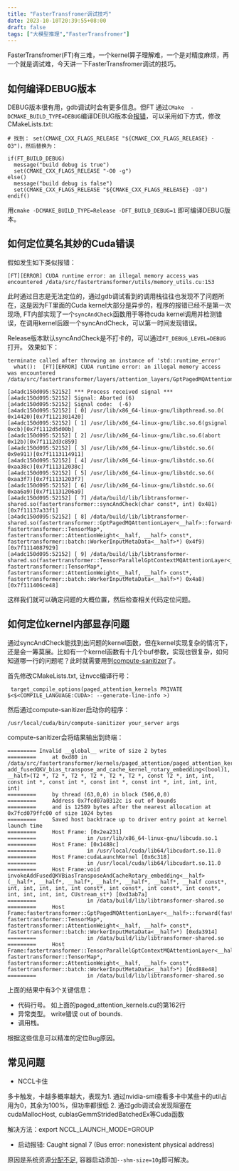 ```yaml
---
title: "FasterTransfromer调试技巧"
date: 2023-10-10T20:39:55+08:00
draft: false
tags: ["大模型推理","FasterTransfromer"]
---
```



FasterTransfromer(FT)有三难，一个kernel算子理解难，一个是对精度麻烦，再一个就是调试难，今天讲一下FasterTransfromer调试的技巧。

## 如何编译DEBUG版本

DEBUG版本很有用，gdb调试时会有更多信息。但FT 通过`CMake  -DCMAKE_BUILD_TYPE=DEBUG`编译DEBUG版本会[报错][1]，可以采用如下方式，修改CMakeLists.txt:

```
# 找到： set(CMAKE_CXX_FLAGS_RELEASE "${CMAKE_CXX_FLAGS_RELEASE} -O3")，然后替换为：

if(FT_BUILD_DEBUG)
  message("build debug is true")
  set(CMAKE_CXX_FLAGS_RELEASE "-O0 -g")
else()
  message("build debug is false")
  set(CMAKE_CXX_FLAGS_RELEASE "${CMAKE_CXX_FLAGS_RELEASE} -O3")
endif()
```

用`cmake -DCMAKE_BUILD_TYPE=Release -DFT_BUILD_DEBUG=1` 即可编译DEBUG版本。

## 如何定位莫名其妙的Cuda错误

假如发生如下类似报错：
```
[FT][ERROR] CUDA runtime error: an illegal memory access was encountered /data/src/fastertransformer/utils/memory_utils.cu:153
```
此时通过日志是无法定位的，通过gdb调试看到的调用栈往往也发现不了问题所在，这是因为FT里面的Cuda  kernel大部分是异步的，程序的报错已经不是第一次现场, FT内部实现了一个`syncAndCheck`函数用于等待cuda kernel调用并检测错误，在调用kernel后跟一个syncAndCheck，可以第一时间发现错误。

Release版本默认syncAndCheck是不打卡的，可以通过`FT_DEBUG_LEVEL=DEBUG`打开。
效果如下：

```
terminate called after throwing an instance of 'std::runtime_error'
  what():  [FT][ERROR] CUDA runtime error: an illegal memory access was encountered /data/src/fastertransformer/layers/attention_layers/GptPagedMQAttentionLayer.cc:244 

[a4adc150d095:52152] *** Process received signal ***
[a4adc150d095:52152] Signal: Aborted (6)
[a4adc150d095:52152] Signal code:  (-6)
[a4adc150d095:52152] [ 0] /usr/lib/x86_64-linux-gnu/libpthread.so.0( 0x14420)[0x7f1121301420]
[a4adc150d095:52152] [ 1] /usr/lib/x86_64-linux-gnu/libc.so.6(gsignal 0xcb)[0x7f1112d5d00b]
[a4adc150d095:52152] [ 2] /usr/lib/x86_64-linux-gnu/libc.so.6(abort 0x12b)[0x7f1112d3c859]
[a4adc150d095:52152] [ 3] /usr/lib/x86_64-linux-gnu/libstdc.so.6( 0x9e911)[0x7f1113114911]
[a4adc150d095:52152] [ 4] /usr/lib/x86_64-linux-gnu/libstdc.so.6( 0xaa38c)[0x7f111312038c]
[a4adc150d095:52152] [ 5] /usr/lib/x86_64-linux-gnu/libstdc.so.6( 0xaa3f7)[0x7f11131203f7]
[a4adc150d095:52152] [ 6] /usr/lib/x86_64-linux-gnu/libstdc.so.6( 0xaa6a9)[0x7f11131206a9]
[a4adc150d095:52152] [ 7] /data/build/lib/libtransformer-shared.so(fastertransformer::syncAndCheck(char const*, int) 0x481)[0x7f11137a33f1]
[a4adc150d095:52152] [ 8] /data/build/lib/libtransformer-shared.so(fastertransformer::GptPagedMQAttentionLayer<__half>::forward(fastertransformer::TensorMap*, fastertransformer::TensorMap*, fastertransformer::AttentionWeight<__half, __half> const*, fastertransformer::batch::WorkerInputMetaData<__half>*) 0x4f9)[0x7f1114087929]
[a4adc150d095:52152] [ 9] /data/build/lib/libtransformer-shared.so(fastertransformer::TensorParallelGptContextMQAttentionLayer<__half>::forward(fastertransformer::TensorMap*, fastertransformer::TensorMap*, fastertransformer::AttentionWeight<__half, __half> const*, fastertransformer::batch::WorkerInputMetaData<__half>*) 0x4a8)[0x7f111406ce48]
```

这样我们就可以确定问题的大概位置，然后检查相关代码定位问题。

## 如何定位kernel内部显存问题

通过syncAndCheck能找到出问题的kernel函数，但在kernel实现复杂的情况下，还是会一筹莫展。比如有一个kernel函数有十几个buf参数，实现也很复杂，如何知道哪一行的问题呢？此时就需要用到[compute-sanitizer][3]了。

首先修改CMakeLists.txt,  让nvcc编译行号：
```
 target_compile_options(paged_attention_kernels PRIVATE $<$<COMPILE_LANGUAGE:CUDA>: --generate-line-info >)
```
然后通过compute-sanitizer启动你的程序：
```
/usr/local/cuda/bin/compute-sanitizer your_server args
```

compute-sanitizer会将结果输出到终端：
```
========= Invalid __global__ write of size 2 bytes
=========     at 0xd80 in /data/src/fastertransformer/kernels/paged_attention/paged_attention_kernels.cu:162:void add_fusedQKV_bias_transpose_and_cache_kernel_rotary_embedding<(bool)1, __half>(T2 *, T2 *, T2 *, T2 *, T2 *, T2 *, const T2 *, int, int, const int *, const int *, const int *, const int *, int, int, int, int)
=========     by thread (63,0,0) in block (506,0,0)
=========     Address 0x7fcd07a0312c is out of bounds
=========     and is 12589 bytes after the nearest allocation at 0x7fcd079ffc00 of size 1024 bytes
=========     Saved host backtrace up to driver entry point at kernel launch time
=========     Host Frame: [0x2ea231]
=========                in /usr/lib/x86_64-linux-gnu/libcuda.so.1
=========     Host Frame: [0x1488c]
=========                in /usr/local/cuda/lib64/libcudart.so.11.0
=========     Host Frame:cudaLaunchKernel [0x6c318]
=========                in /usr/local/cuda/lib64/libcudart.so.11.0
=========     Host Frame:void invokeAddFusedQKVBiasTransposeAndCacheRotary_embedding<__half>(__half*, __half*, __half*, __half*, __half*, __half*, __half const*, int, int, int, int, int const*, int const*, int const*, int const*, int, int, int, int, CUstream_st*) [0xd3ab7a]
=========                in /data/build/lib/libtransformer-shared.so
=========     Host Frame:fastertransformer::GptPagedMQAttentionLayer<__half>::forward(fastertransformer::TensorMap*, fastertransformer::TensorMap*, fastertransformer::AttentionWeight<__half, __half> const*, fastertransformer::batch::WorkerInputMetaData<__half>*) [0xda3914]
=========                in /data/build/lib/libtransformer-shared.so
=========     Host Frame:fastertransformer::TensorParallelGptContextMQAttentionLayer<__half>::forward(fastertransformer::TensorMap*, fastertransformer::TensorMap*, fastertransformer::AttentionWeight<__half, __half> const*, fastertransformer::batch::WorkerInputMetaData<__half>*) [0xd88e48]
=========                in /data/build/lib/libtransformer-shared.so

```

上面的结果中有3个关键信息：
* 代码行号。 如上面的paged_attention_kernels.cu的第162行
* 异常类型。 write错误 out of bounds.
 * 调用栈。

根据这些信息可以精准的定位Bug原因。

## 常见问题

*  NCCL卡住

多卡触发，卡越多概率越大，表现为1. 通过nvidia-smi查看多卡中某些卡的util占用为0，其余为100%，但功率都很低 2. 通过gdb调试会发现阻塞在cudaMallocHost, cublasGemmStridedBatchedEx等Cuda函数

解决方法：export NCCL_LAUNCH_MODE=GROUP

* 启动报错: Caught signal 7 (Bus error: nonexistent physical address)

原因是系统资源[分配不足][2], 容器启动添加`--shm-size=10g`即可解决。




[1]: https://github.com/NVIDIA/FasterTransformer/issues/590
[2]: https://docs.nvidia.com/deeplearning/nccl/user-guide/docs/troubleshooting.html#sharing-data
[3]: https://docs.nvidia.com/compute-sanitizer/ComputeSanitizer/index.html

